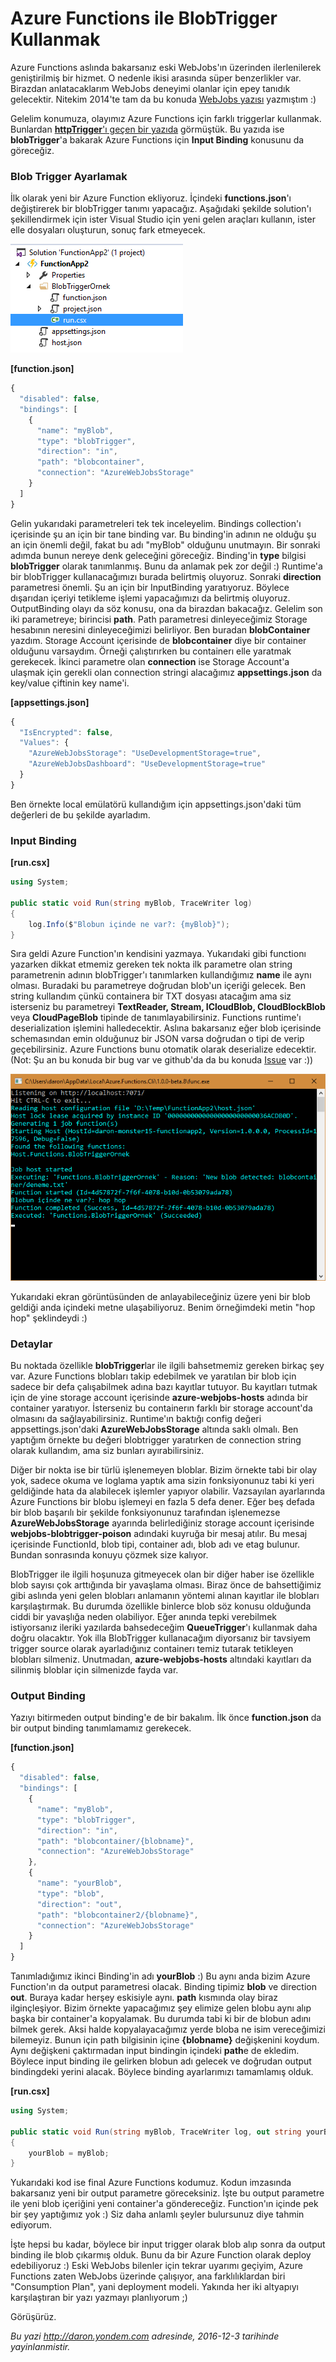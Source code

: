 # Azure Functions ile BlobTrigger Kullanmak 

Azure Functions aslında bakarsanız eski WebJobs'ın üzerinden ilerlenilerek geniştirilmiş bir hizmet. O nedenle ikisi arasında süper benzerlikler var. Birazdan anlatacaklarım WebJobs deneyimi olanlar için epey tanıdık gelecektir. Nitekim 2014'te tam da bu konuda [WebJobs yazısı](http://daron.yondem.com/software/post/WebJobs_Giris_ve_Bloblarla_Kullanimi) yazmıştım :) 

Gelelim konumuza, olayımız Azure Functions için farklı triggerlar kullanmak. Bunlardan [**httpTrigger**'ı geçen bir yazıda](http://daron.yondem.com/software/post/Azure_Functions_ile_ilk_Serverless_Maceramiz) görmüştük. Bu yazıda ise **blobTrigger**'a bakarak Azure Functions için **Input Binding** konusunu da göreceğiz.

### Blob Trigger Ayarlamak   

İlk olarak yeni bir Azure Function ekliyoruz. İçindeki **functions.json**'ı değiştirerek bir blobTrigger tanımı yapacağız. Aşağıdaki şekilde solution'ı şekillendirmek için ister Visual Studio için yeni gelen araçları kullanın, ister elle dosyaları oluşturun, sonuç fark etmeyecek.

![Blob Trigger Örnek Proje Yapısı](../media/Azure_Functions_ile_BlobTrigger_Kullanmak/blobtrigger-1.png)

**[function.json]**
```javascript
{
  "disabled": false,
  "bindings": [
    {
      "name": "myBlob",
      "type": "blobTrigger",
      "direction": "in",
      "path": "blobcontainer",
      "connection": "AzureWebJobsStorage"
    }
  ]
}
```

Gelin yukarıdaki parametreleri tek tek inceleyelim. Bindings collection'ı içerisinde şu an için bir tane binding var. Bu binding'in adının ne olduğu şu an için önemli değil, fakat bu adı "myBlob" olduğunu unutmayın. Bir sonraki adımda bunun nereye denk geleceğini göreceğiz. Binding'in **type** bilgisi **blobTrigger** olarak tanımlanmış. Bunu da anlamak pek zor değil :) Runtime'a bir blobTrigger kullanacağımızı burada belirtmiş oluyoruz. Sonraki **direction** parametresi önemli. Şu an için bir InputBinding yaratıyoruz. Böylece dışarıdan içeriyi tetikleme işlemi yapacağımızı da belirtmiş oluyoruz. OutputBinding olayı da söz konusu, ona da birazdan bakacağız. Gelelim son iki parametreye; birincisi **path**. Path parametresi dinleyeceğimiz Storage hesabının neresini dinleyeceğimizi belirliyor. Ben buradan **blobContainer** yazdım. Storage Account içerisinde de **blobcontainer** diye bir container olduğunu varsaydım. Örneği çalıştırırken bu containerı elle yaratmak gerekecek. İkinci parametre olan **connection** ise Storage Account'a ulaşmak için gerekli olan connection stringi alacağımız **appsettings.json** da key/value çiftinin key name'i.  

**[appsettings.json]**
```javascript
{
  "IsEncrypted": false,
  "Values": {
    "AzureWebJobsStorage": "UseDevelopmentStorage=true",
    "AzureWebJobsDashboard": "UseDevelopmentStorage=true"
  }
}
```

Ben örnekte local emülatörü kullandığım için appsettings.json'daki tüm değerleri de bu şekilde ayarladım. 

### Input Binding    

**[run.csx]**
```CS
using System;

public static void Run(string myBlob, TraceWriter log)
{
    log.Info($"Blobun içinde ne var?: {myBlob}");
}
```

Sıra geldi Azure Function'ın kendisini yazmaya. Yukarıdaki gibi functionı yazarken dikkat etmemiz gereken tek nokta ilk parametre olan string parametrenin adının blobTrigger'ı tanımlarken kullandığımız **name** ile aynı olması. Buradaki bu parametreye doğrudan blob'un içeriği gelecek. Ben string kullandım çünkü containera bir TXT dosyası atacağım ama siz isterseniz bu parametreyi **TextReader, Stream, ICloudBlob, CloudBlockBlob** veya **CloudPageBlob** tipinde de tanımlayabilirsiniz. Functions runtime'ı deserialization işlemini halledecektir. Aslına bakarsanız eğer blob içerisinde schemasından emin olduğunuz bir JSON varsa doğrudan o tipi de verip geçebilirsiniz. Azure Functions bunu otomatik olarak deserialize edecektir. (Not: Şu an bu konuda bir bug var ve github'da da bu konuda [Issue](https://github.com/Azure/azure-webjobs-sdk-script/issues/869) var :))

![Blob Trigger çalışıyor](../media/Azure_Functions_ile_BlobTrigger_Kullanmak/blobtrigger-2.png)

Yukarıdaki ekran görüntüsünden de anlayabileceğiniz üzere yeni bir blob geldiği anda içindeki metne ulaşabiliyoruz. Benim örneğimdeki metin "hop hop" şeklindeydi :) 

### Detaylar   

Bu noktada özellikle **blobTrigger**lar ile ilgili bahsetmemiz gereken birkaç şey var. Azure Functions blobları takip edebilmek ve yaratılan bir blob için sadece bir defa çalışabilmek adına bazı kayıtlar tutuyor. Bu kayıtları tutmak için de yine storage account içerisinde **azure-webjobs-hosts** adında bir container yaratıyor. İsterseniz bu containerın farklı bir storage account'da olmasını da sağlayabilirsiniz. Runtime'ın baktığı config değeri appsettings.json'daki **AzureWebJobsStorage** altında saklı olmalı. Ben yaptığım örnekte bu değeri blobtrigger yaratırken de connection string olarak kullandım, ama siz bunları ayırabilirsiniz. 

Diğer bir nokta ise bir türlü işlenemeyen bloblar. Bizim örnekte tabi bir olay yok, sadece okuma ve loglama yaptık ama sizin fonksiyonunuz tabi ki yeri geldiğinde hata da alabilecek işlemler yapıyor olabilir. Vazsayılan ayarlarında Azure Functions bir blobu işlemeyi en fazla 5 defa dener. Eğer beş defada bir blob başarılı bir şekilde fonksiyonunuz tarafından işlenemezse **AzureWebJobsStorage** ayarında belirlediğiniz storage account içerisinde **webjobs-blobtrigger-poison** adındaki kuyruğa bir mesaj atılır. Bu mesaj içerisinde FunctionId, blob tipi, container adı, blob adı ve etag bulunur. Bundan sonrasında konuyu çözmek size kalıyor. 

BlobTrigger ile ilgili hoşunuza gitmeyecek olan bir diğer haber ise özellikle blob sayısı çok arttığında bir yavaşlama olması. Biraz önce de bahsettiğimiz gibi aslında yeni gelen blobları anlamanın yöntemi alınan kayıtlar ile blobları karşılaştırmak. Bu durumda özellikle binlerce blob söz konusu olduğunda ciddi bir yavaşlığa neden olabiliyor. Eğer anında tepki verebilmek istiyorsanız ileriki yazılarda bahsedeceğim **QueueTrigger**'ı kullanmak daha doğru olacaktır. Yok illa BlobTrigger kullanacağım diyorsanız bir tavsiyem trigger source olarak ayarladığınız containerı temiz tutarak tetikleyen blobları silmeniz. Unutmadan, **azure-webjobs-hosts** altındaki kayıtları da silinmiş bloblar için silmenizde fayda var. 

### Output Binding    

Yazıyı bitirmeden output binding'e de bir bakalım. İlk önce **function.json** da bir output binding tanımlamamız gerekecek.

**[function.json]**
```javascript
{
  "disabled": false,
  "bindings": [
    {
      "name": "myBlob",
      "type": "blobTrigger",
      "direction": "in",
      "path": "blobcontainer/{blobname}",
      "connection": "AzureWebJobsStorage"
    },
    {
      "name": "yourBlob",
      "type": "blob",
      "direction": "out",
      "path": "blobcontainer2/{blobname}",
      "connection": "AzureWebJobsStorage"
    }
  ]
}
```

Tanımladığımız ikinci Binding'in adı **yourBlob** :) Bu aynı anda bizim Azure Function'ın da output parametresi olacak. Binding tipimiz **blob** ve direction **out**. Buraya kadar herşey eskisiyle aynı. **path** kısmında olay biraz ilginçleşiyor. Bizim örnekte yapacağımız şey elimize gelen blobu aynı alıp başka bir container'a kopyalamak. Bu durumda tabi ki bir de blobun adını bilmek gerek. Aksi halde kopyalayacağımız yerde bloba ne isim vereceğimizi bilemeyiz. Bunun için path bilgisinin içine **{blobname}** değişkenini koydum. Aynı değişkeni çaktırmadan input bindingin içindeki **path**e de ekledim. Böylece input binding ile gelirken blobun adı gelecek ve doğrudan output bindingdeki yerini alacak. Böylece binding ayarlarımızı tamamlamış olduk.

**[run.csx]**
```CS 
using System;

public static void Run(string myBlob, TraceWriter log, out string yourBlob)
{
    yourBlob = myBlob;
}

```

Yukarıdaki kod ise final Azure Functions kodumuz. Kodun imzasında bakarsanız yeni bir output parametre göreceksiniz. İşte bu output parametre ile yeni blob içeriğini yeni container'a göndereceğiz. Function'ın içinde pek bir şey yaptığımız yok :) Siz daha anlamlı şeyler bulursunuz diye tahmin ediyorum.

İşte hepsi bu kadar, böylece bir input trigger olarak blob alıp sonra da output binding ile blob çıkarmış olduk. Bunu da bir Azure Function olarak deploy edebiliyoruz :) Eski WebJobs bilenler için tekrar uyarımı geçiyim, Azure Functions zaten WebJobs üzerinde çalışıyor, ana farklılıklardan biri "Consumption Plan", yani deployment modeli. Yakında her iki altyapıyı karşılaştıran bir yazı yazmayı planlıyorum ;)

Görüşürüz. 


*Bu yazi http://daron.yondem.com adresinde, 2016-12-3 tarihinde yayinlanmistir.*